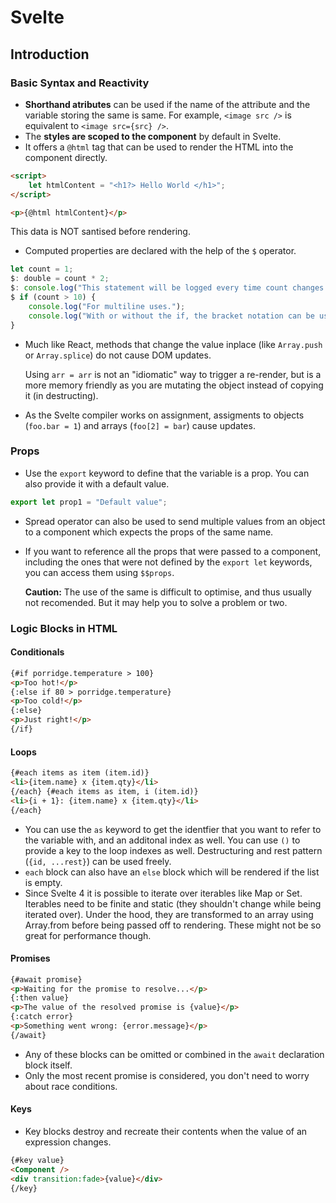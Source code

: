 # Svelte

## Introduction

### Basic Syntax and Reactivity

- **Shorthand atributes** can be used if the name of the attribute and the variable storing the same is same.
  For example, `<image src />` is equivalent to `<image src={src} />`.
- The **styles are scoped to the component** by default in Svelte.
- It offers a `@html` tag that can be used to render the HTML into the component directly.

```html
<script>
	let htmlContent = "<h1?> Hello World </h1>";
</script>

<p>{@html htmlContent}</p>
```

This data is NOT santised before rendering.

- Computed properties are declared with the help of the `$` operator.

```js
let count = 1;
$: double = count * 2;
$: console.log("This statement will be logged every time count changes.");
$ if (count > 10) {
    console.log("For multiline uses.");
    console.log("With or without the if, the bracket notation can be used.")
}
```

- Much like React, methods that change the value inplace (like `Array.push` or `Array.splice`) do not cause DOM updates.

  Using `arr = arr` is not an "idiomatic" way to trigger a re-render, but is a more memory friendly as you are mutating the object instead of copying it (in destructing).

- As the Svelte compiler works on assignment, assigments to objects (`foo.bar = 1`) and arrays (`foo[2] = bar`) cause updates.

### Props

- Use the `export` keyword to define that the variable is a prop. You can also provide it with a default value.

```js
export let prop1 = "Default value";
```

- Spread operator can also be used to send multiple values from an object to a component which expects the props of the same name.
- If you want to reference all the props that were passed to a component, including the ones that were not defined by the `export let` keywords, you can access them using `$$props`.

  **Caution:** The use of the same is difficult to optimise, and thus usually not recomended. But it may help you to solve a problem or two.

### Logic Blocks in HTML

#### Conditionals

```html
{#if porridge.temperature > 100}
<p>Too hot!</p>
{:else if 80 > porridge.temperature}
<p>Too cold!</p>
{:else}
<p>Just right!</p>
{/if}
```

#### Loops

```html
{#each items as item (item.id)}
<li>{item.name} x {item.qty}</li>
{/each} {#each items as item, i (item.id)}
<li>{i + 1}: {item.name} x {item.qty}</li>
{/each}
```

- You can use the `as` keyword to get the identfier that you want to refer to the variable with, and an additonal index as well. You can use `()` to provide a key to the loop indexes as well. Destructuring and rest pattern (`{id, ...rest}`) can be used freely.
- `each` block can also have an `else` block which will be rendered if the list is empty.
- Since Svelte 4 it is possible to iterate over iterables like Map or Set. Iterables need to be finite and static (they shouldn't change while being iterated over). Under the hood, they are transformed to an array using Array.from before being passed off to rendering. These might not be so great for performance though.

#### Promises

```html
{#await promise}
<p>Waiting for the promise to resolve...</p>
{:then value}
<p>The value of the resolved promise is {value}</p>
{:catch error}
<p>Something went wrong: {error.message}</p>
{/await}
```

- Any of these blocks can be omitted or combined in the `await` declaration block itself.
- Only the most recent promise is considered, you don't need to worry about race conditions.

#### Keys

- Key blocks destroy and recreate their contents when the value of an expression changes.

```html
{#key value}
<Component />
<div transition:fade>{value}</div>
{/key}
```
